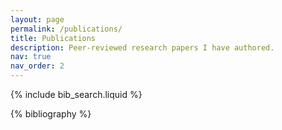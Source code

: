 ```yaml
---
layout: page
permalink: /publications/
title: Publications 
description: Peer-reviewed research papers I have authored.
nav: true
nav_order: 2
---
```


<!-- _pages/publications.md -->

<!-- Bibsearch Feature -->

{% include bib_search.liquid %}

<div class="publications">

{% bibliography %}

</div>
